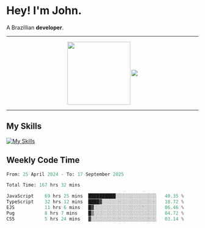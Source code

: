 # Hey! I'm John.

A Brazillian **developer**.

---

<p align="center">
  <img align="center" src="https://github-readme-stats.vercel.app/api?username=joaoiacillo&show_icons=true&locale=en" height="165" />
  <img align="center" src="https://github-readme-stats.vercel.app/api/top-langs/?username=anuraghazra&layout=compact" />
</p>

---

## My Skills

[![My Skills](https://skillicons.dev/icons?i=js,html,css,bootstrap,py,mysql,bash,linux,git,github,vscode,gamemakerstudio)](https://skillicons.dev)

## Weekly Code Time

<!--START_SECTION:waka-->

```python
From: 25 April 2024 - To: 17 September 2025

Total Time: 167 hrs 32 mins

JavaScript    69 hrs 25 mins  ██████████░░░░░░░░░░░░░░░   40.35 %
TypeScript    32 hrs 12 mins  ████▓░░░░░░░░░░░░░░░░░░░░   18.72 %
EJS           11 hrs 6 mins   █▓░░░░░░░░░░░░░░░░░░░░░░░   06.46 %
Pug           8 hrs 7 mins    █▒░░░░░░░░░░░░░░░░░░░░░░░   04.72 %
CSS           5 hrs 24 mins   ▓░░░░░░░░░░░░░░░░░░░░░░░░   03.14 %
```

<!--END_SECTION:waka-->
